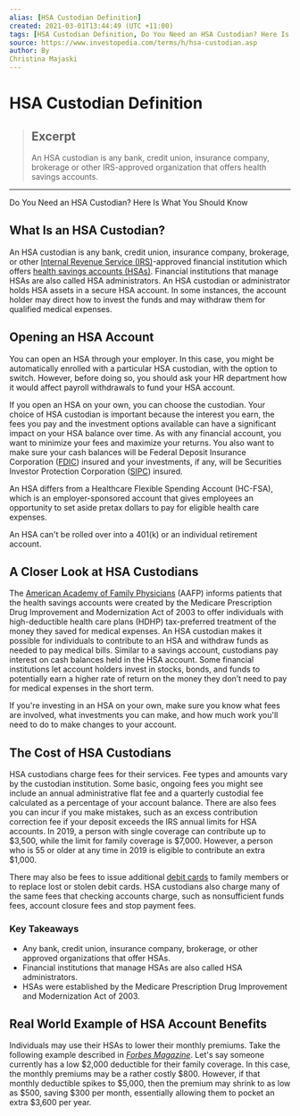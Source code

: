 ```yaml
---
alias: [HSA Custodian Definition]
created: 2021-03-01T13:44:49 (UTC +11:00)
tags: [HSA Custodian Definition, Do You Need an HSA Custodian? Here Is What You Should Know]
source: https://www.investopedia.com/terms/h/hsa-custodian.asp
author: By
Christina Majaski
---
```


# HSA Custodian Definition

> ## Excerpt
> An HSA custodian is any bank, credit union, insurance company, brokerage or other IRS-approved organization that offers health savings accounts.

---

Do You Need an HSA Custodian? Here Is What You Should Know
## What Is an HSA Custodian?

An HSA custodian is any bank, credit union, insurance company, brokerage, or other [Internal Revenue Service (IRS)](https://www.investopedia.com/terms/i/irs.asp)\-approved financial institution which offers [health savings accounts (HSAs)](https://www.investopedia.com/terms/h/hsa.asp). Financial institutions that manage HSAs are also called HSA administrators. An HSA custodian or administrator holds HSA assets in a secure HSA account. In some instances, the account holder may direct how to invest the funds and may withdraw them for qualified medical expenses.

## Opening an HSA Account

You can open an HSA through your employer. In this case, you might be automatically enrolled with a particular HSA custodian, with the option to switch. However, before doing so, you should ask your HR department how it would affect payroll withdrawals to fund your HSA account.

If you open an HSA on your own, you can choose the custodian. Your choice of HSA custodian is important because the interest you earn, the fees you pay and the investment options available can have a significant impact on your HSA balance over time. As with any financial account, you want to minimize your fees and maximize your returns. You also want to make sure your cash balances will be Federal Deposit Insurance Corporation ([FDIC](https://www.investopedia.com/terms/f/fdic-insured-account.asp)) insured and your investments, if any, will be Securities Investor Protection Corporation ([SIPC](https://www.investopedia.com/terms/s/sipc.asp)) insured.

An HSA differs from a Healthcare Flexible Spending Account (HC-FSA), which is an employer-sponsored account that gives employees an opportunity to set aside pretax dollars to pay for eligible health care expenses. 

An HSA can't be rolled over into a 401(k) or an individual retirement account.

## A Closer Look at HSA Custodians

The [American Academy of Family Physicians](https://www.aafp.org/fpm/2005/0300/p49.html) (AAFP) informs patients that the health savings accounts were created by the Medicare Prescription Drug Improvement and Modernization Act of 2003 to offer individuals with high-deductible health care plans (HDHP) tax-preferred treatment of the money they saved for medical expenses. An HSA custodian makes it possible for individuals to contribute to an HSA and withdraw funds as needed to pay medical bills. Similar to a savings account, custodians pay interest on cash balances held in the HSA account. Some financial institutions let account holders invest in stocks, bonds, and funds to potentially earn a higher rate of return on the money they don’t need to pay for medical expenses in the short term.

If you're investing in an HSA on your own, make sure you know what fees are involved, what investments you can make, and how much work you'll need to do to make changes to your account.

## The Cost of HSA Custodians

HSA custodians charge fees for their services. Fee types and amounts vary by the custodian institution. Some basic, ongoing fees you might see include an annual administrative flat fee and a quarterly custodial fee calculated as a percentage of your account balance. There are also fees you can incur if you make mistakes, such as an excess contribution correction fee if your deposit exceeds the IRS annual limits for HSA accounts. In 2019, a person with single coverage can contribute up to $3,500, while the limit for family coverage is $7,000. However, a person who is 55 or older at any time in 2019 is eligible to contribute an extra $1,000.

There may also be fees to issue additional [debit cards](https://www.investopedia.com/terms/d/debitcard.asp) to family members or to replace lost or stolen debit cards. HSA custodians also charge many of the same fees that checking accounts charge, such as nonsufficient funds fees, account closure fees and stop payment fees.

### Key Takeaways

-   Any bank, credit union, insurance company, brokerage, or other approved organizations that offer HSAs.
-   Financial institutions that manage HSAs are also called HSA administrators.
-   HSAs were established by the Medicare Prescription Drug Improvement and Modernization Act of 2003.

## Real World Example of HSA Account Benefits

Individuals may use their HSAs to lower their monthly premiums. Take the following example described in [_Forbes Magazine_](https://www.forbes.com/sites/jrose/2019/01/17/health-savings-accounts/#578a7f45cd47). Let's say someone currently has a low $2,000 deductible for their family coverage. In this case, the monthly premiums may be a rather costly $800. However, if that monthly deductible spikes to $5,000, then the premium may shrink to as low as $500, saving $300 per month, essentially allowing them to pocket an extra $3,600 per year.
